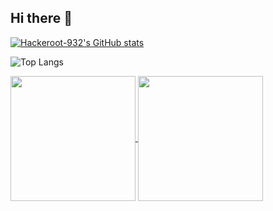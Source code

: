 ## Hi there 👋

[![Hackeroot-932's GitHub stats](https://github-readme-stats.vercel.app/api?username=Hackeroot-932&show_icons=true&theme=synthwave)](https://github.com/anuraghazra/github-readme-stats)

![Top Langs](https://github-readme-stats.vercel.app/api/top-langs/?username=Hackeroot-932&layout=compact&show_icons=true&theme=synthwave)

<a href="https://github.com/anuraghazra/github-readme-stats">
  <img height=200 align="center" src="https://github-readme-stats.vercel.app/api?username=Hackeroot-932" />
</a>
<a href="https://github.com/anuraghazra/convoychat">
  <img height=200 align="center" src="https://github-readme-stats.vercel.app/api/top-langs?username=Hackeroot-932&layout=compact&langs_count=8&card_width=320" />
</a>
